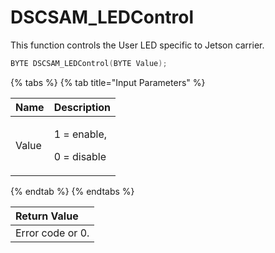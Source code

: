 # DSCSAM\_LEDControl

This function controls the User LED specific to Jetson carrier.

```c
BYTE DSCSAM_LEDControl(BYTE Value);
```

{% tabs %}
{% tab title="Input Parameters" %}
<table>
  <thead>
    <tr>
      <th style="text-align:left">Name</th>
      <th style="text-align:left">Description</th>
    </tr>
  </thead>
  <tbody>
    <tr>
      <td style="text-align:left">Value</td>
      <td style="text-align:left">
        <p>1 = enable,</p>
        <p>0 = disable</p>
      </td>
    </tr>
  </tbody>
</table>
{% endtab %}
{% endtabs %}

| Return Value |
| :--- |
| Error code or 0. |

[  
](https://app.gitbook.com/@diamondsystems/s/samd51-api-user-manual/9.-samd51-apis/dscsam_initboard)

